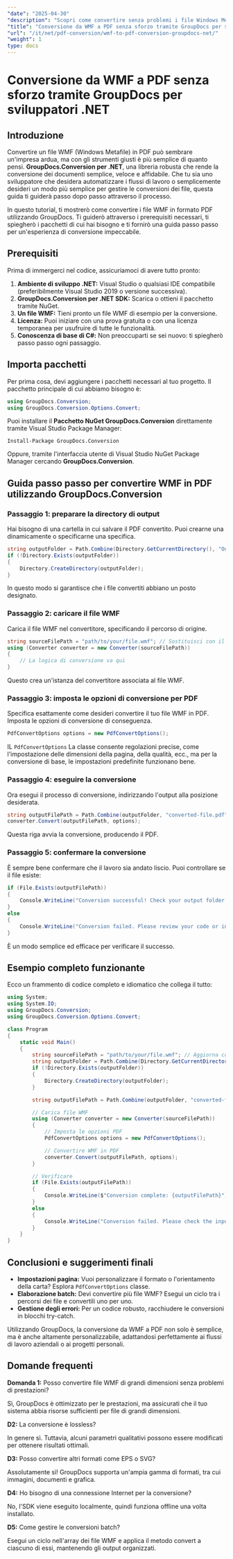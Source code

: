 ```yaml
---
"date": "2025-04-30"
"description": "Scopri come convertire senza problemi i file Windows Metafile (WMF) in PDF utilizzando la potente libreria GroupDocs.Conversion in .NET. Segui questa guida passo passo per una conversione impeccabile."
"title": "Conversione da WMF a PDF senza sforzo tramite GroupDocs per sviluppatori .NET"
"url": "/it/net/pdf-conversion/wmf-to-pdf-conversion-groupdocs-net/"
"weight": 1
type: docs
---
```

# Conversione da WMF a PDF senza sforzo tramite GroupDocs per sviluppatori .NET

## Introduzione

Convertire un file WMF (Windows Metafile) in PDF può sembrare un'impresa ardua, ma con gli strumenti giusti è più semplice di quanto pensi. **GroupDocs.Conversion per .NET**, una libreria robusta che rende la conversione dei documenti semplice, veloce e affidabile. Che tu sia uno sviluppatore che desidera automatizzare i flussi di lavoro o semplicemente desideri un modo più semplice per gestire le conversioni dei file, questa guida ti guiderà passo dopo passo attraverso il processo.

In questo tutorial, ti mostrerò come convertire i file WMF in formato PDF utilizzando GroupDocs. Ti guiderò attraverso i prerequisiti necessari, ti spiegherò i pacchetti di cui hai bisogno e ti fornirò una guida passo passo per un'esperienza di conversione impeccabile.


## Prerequisiti

Prima di immergerci nel codice, assicuriamoci di avere tutto pronto:

1. **Ambiente di sviluppo .NET:** Visual Studio o qualsiasi IDE compatibile (preferibilmente Visual Studio 2019 o versione successiva).
2. **GroupDocs.Conversion per .NET SDK:** Scarica o ottieni il pacchetto tramite NuGet.
3. **Un file WMF:** Tieni pronto un file WMF di esempio per la conversione.
4. **Licenza:** Puoi iniziare con una prova gratuita o con una licenza temporanea per usufruire di tutte le funzionalità.
5. **Conoscenza di base di C#:** Non preoccuparti se sei nuovo: ti spiegherò passo passo ogni passaggio.


## Importa pacchetti

Per prima cosa, devi aggiungere i pacchetti necessari al tuo progetto. Il pacchetto principale di cui abbiamo bisogno è:

```csharp
using GroupDocs.Conversion;
using GroupDocs.Conversion.Options.Convert;
```

Puoi installare il **Pacchetto NuGet GroupDocs.Conversion** direttamente tramite Visual Studio Package Manager:

```
Install-Package GroupDocs.Conversion
```

Oppure, tramite l'interfaccia utente di Visual Studio NuGet Package Manager cercando **GroupDocs.Conversion**.


## Guida passo passo per convertire WMF in PDF utilizzando GroupDocs.Conversion

### Passaggio 1: preparare la directory di output

Hai bisogno di una cartella in cui salvare il PDF convertito. Puoi crearne una dinamicamente o specificarne una specifica.

```csharp
string outputFolder = Path.Combine(Directory.GetCurrentDirectory(), "Output");
if (!Directory.Exists(outputFolder))
{
    Directory.CreateDirectory(outputFolder);
}
```

In questo modo si garantisce che i file convertiti abbiano un posto designato.


### Passaggio 2: caricare il file WMF

Carica il file WMF nel convertitore, specificando il percorso di origine.

```csharp
string sourceFilePath = "path/to/your/file.wmf"; // Sostituisci con il percorso del tuo file WMF
using (Converter converter = new Converter(sourceFilePath))
{
    // La logica di conversione va qui
}
```

Questo crea un'istanza del convertitore associata al file WMF.


### Passaggio 3: imposta le opzioni di conversione per PDF

Specifica esattamente come desideri convertire il tuo file WMF in PDF. Imposta le opzioni di conversione di conseguenza.

```csharp
PdfConvertOptions options = new PdfConvertOptions();
```

IL `PdfConvertOptions` La classe consente regolazioni precise, come l'impostazione delle dimensioni della pagina, della qualità, ecc., ma per la conversione di base, le impostazioni predefinite funzionano bene.


### Passaggio 4: eseguire la conversione

Ora esegui il processo di conversione, indirizzando l'output alla posizione desiderata.

```csharp
string outputFilePath = Path.Combine(outputFolder, "converted-file.pdf");
converter.Convert(outputFilePath, options);
```

Questa riga avvia la conversione, producendo il PDF.


### Passaggio 5: confermare la conversione

È sempre bene confermare che il lavoro sia andato liscio. Puoi controllare se il file esiste:

```csharp
if (File.Exists(outputFilePath))
{
    Console.WriteLine("Conversion successful! Check your output folder.");
}
else
{
    Console.WriteLine("Conversion failed. Please review your code or input files.");
}
```

È un modo semplice ed efficace per verificare il successo.


## Esempio completo funzionante

Ecco un frammento di codice completo e idiomatico che collega il tutto:

```csharp
using System;
using System.IO;
using GroupDocs.Conversion;
using GroupDocs.Conversion.Options.Convert;

class Program
{
    static void Main()
    {
        string sourceFilePath = "path/to/your/file.wmf"; // Aggiorna con il percorso del tuo file
        string outputFolder = Path.Combine(Directory.GetCurrentDirectory(), "Output");
        if (!Directory.Exists(outputFolder))
        {
            Directory.CreateDirectory(outputFolder);
        }

        string outputFilePath = Path.Combine(outputFolder, "converted-file.pdf");

        // Carica file WMF
        using (Converter converter = new Converter(sourceFilePath))
        {
            // Imposta le opzioni PDF
            PdfConvertOptions options = new PdfConvertOptions();

            // Convertire WMF in PDF
            converter.Convert(outputFilePath, options);
        }

        // Verificare
        if (File.Exists(outputFilePath))
        {
            Console.WriteLine($"Conversion complete: {outputFilePath}");
        }
        else
        {
            Console.WriteLine("Conversion failed. Please check the input file and try again.");
        }
    }
}
```


## Conclusioni e suggerimenti finali

- **Impostazioni pagina:** Vuoi personalizzare il formato o l'orientamento della carta? Esplora `PdfConvertOptions` classe.
- **Elaborazione batch:** Devi convertire più file WMF? Esegui un ciclo tra i percorsi dei file e convertili uno per uno.
- **Gestione degli errori:** Per un codice robusto, racchiudere le conversioni in blocchi try-catch.

Utilizzando GroupDocs, la conversione da WMF a PDF non solo è semplice, ma è anche altamente personalizzabile, adattandosi perfettamente ai flussi di lavoro aziendali o ai progetti personali.


## Domande frequenti

**Domanda 1:** Posso convertire file WMF di grandi dimensioni senza problemi di prestazioni?  

Sì, GroupDocs è ottimizzato per le prestazioni, ma assicurati che il tuo sistema abbia risorse sufficienti per file di grandi dimensioni.

**D2:** La conversione è lossless?  

In genere sì. Tuttavia, alcuni parametri qualitativi possono essere modificati per ottenere risultati ottimali.

**D3:** Posso convertire altri formati come EPS o SVG?  

Assolutamente sì! GroupDocs supporta un'ampia gamma di formati, tra cui immagini, documenti e grafica.

**D4:** Ho bisogno di una connessione Internet per la conversione?  

No, l'SDK viene eseguito localmente, quindi funziona offline una volta installato.

**D5:** Come gestire le conversioni batch?  

Esegui un ciclo nell'array dei file WMF e applica il metodo convert a ciascuno di essi, mantenendo gli output organizzati.